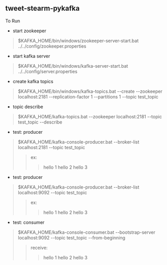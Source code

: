 ## tweet-stearm-pykafka
>
>
>
To Run
- start zookeeper
>$KAFKA_HOME/bin/windows/zookeeper-server-start.bat ../../config/zookeeper.properties

- start kafka server
>$KAFKA_HOME/bin/windows/kafka-server-start.bat ../../config/server.properties

- create kafka topics
>$KAFKA_HOME/bin/windows/kafka-topics.bat --create --zookeeper localhost:2181 --replication-factor 1 --partitions 1 --topic test_topic

- topic describe
>$KAFKA_HOME/kafka-topics.bat --zookeeper localhost:2181 --topic test_topic --describe

- test: producer 
>$KAFKA_HOME/kafka-console-producer.bat --broker-list localhost:2181 --topic test_topic
>>ex:
>>>hello 1
>>>hello 2
>>>hello 3

- test: producer 
>$KAFKA_HOME/kafka-console-producer.bat --broker-list localhost:9092 --topic test_topic
>>ex:
>>>hello 1
>>>hello 2
>>>hello 3

- test: consumer 
>$KAFKA_HOME/kafka-console-consumer.bat --bootstrap-server localhost:9092 --topic test_topic --from-beginning
>>receive:
>>>hello 1
>>>hello 2
>>>hello 3


